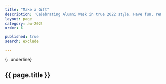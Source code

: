 ```yaml
---
title: "Make a Gift"
description: 'Celebrating Alumni Week in true 2022 style. Have fun, remember your roots, reignite your passions, and connect like never before as our first virtual Alumni Week zooms you back to campus.'
layout: page
category: aw-2022
order: 5

published: true
search: exclude

---
```


{: .underline}
## {{ page.title }}




